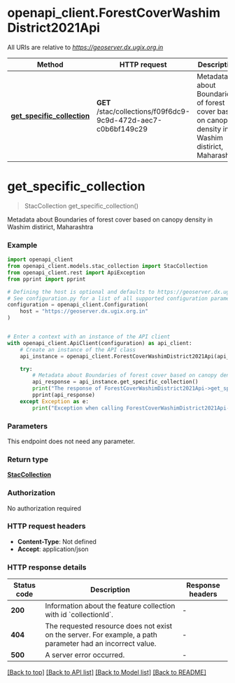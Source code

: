 # openapi_client.ForestCoverWashimDistrict2021Api

All URIs are relative to *https://geoserver.dx.ugix.org.in*

Method | HTTP request | Description
------------- | ------------- | -------------
[**get_specific_collection**](ForestCoverWashimDistrict2021Api.md#get_specific_collection) | **GET** /stac/collections/f09f6dc9-9c9d-472d-aec7-c0b6bf149c29 | Metadata about Boundaries of forest cover based on canopy density in Washim distirict, Maharashtra


# **get_specific_collection**
> StacCollection get_specific_collection()

Metadata about Boundaries of forest cover based on canopy density in Washim distirict, Maharashtra

### Example


```python
import openapi_client
from openapi_client.models.stac_collection import StacCollection
from openapi_client.rest import ApiException
from pprint import pprint

# Defining the host is optional and defaults to https://geoserver.dx.ugix.org.in
# See configuration.py for a list of all supported configuration parameters.
configuration = openapi_client.Configuration(
    host = "https://geoserver.dx.ugix.org.in"
)


# Enter a context with an instance of the API client
with openapi_client.ApiClient(configuration) as api_client:
    # Create an instance of the API class
    api_instance = openapi_client.ForestCoverWashimDistrict2021Api(api_client)

    try:
        # Metadata about Boundaries of forest cover based on canopy density in Washim distirict, Maharashtra
        api_response = api_instance.get_specific_collection()
        print("The response of ForestCoverWashimDistrict2021Api->get_specific_collection:\n")
        pprint(api_response)
    except Exception as e:
        print("Exception when calling ForestCoverWashimDistrict2021Api->get_specific_collection: %s\n" % e)
```



### Parameters

This endpoint does not need any parameter.

### Return type

[**StacCollection**](StacCollection.md)

### Authorization

No authorization required

### HTTP request headers

 - **Content-Type**: Not defined
 - **Accept**: application/json

### HTTP response details

| Status code | Description | Response headers |
|-------------|-------------|------------------|
**200** | Information about the feature collection with id &#x60;collectionId&#x60;. |  -  |
**404** | The requested resource does not exist on the server. For example, a path parameter had an incorrect value. |  -  |
**500** | A server error occurred. |  -  |

[[Back to top]](#) [[Back to API list]](../README.md#documentation-for-api-endpoints) [[Back to Model list]](../README.md#documentation-for-models) [[Back to README]](../README.md)

